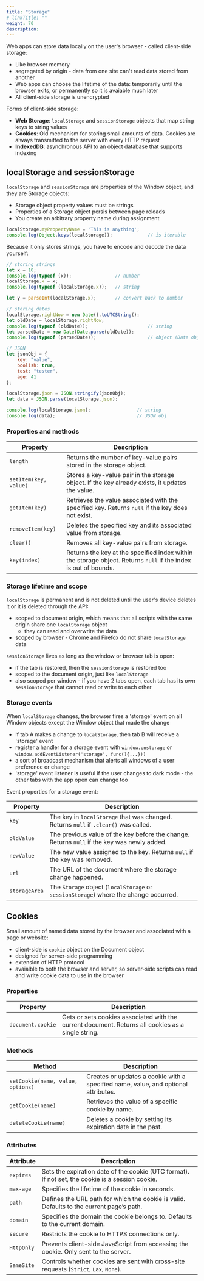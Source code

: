 ```yaml
---
title: "Storage"
# linkTitle: ""
weight: 70
description:
---
```


Web apps can store data locally on the user's browser - called client-side storage:
- Like browser memory
- segregated by origin - data from one site can't read data stored from another
- Web apps can choose the lifetime of the data: temporarily until the browser exits, or permanently so it is avaiable much later
- All client-side storage is unencrypted

Forms of client-side storage:
- **Web Storage**: `localStorage` and `sessionStorage` objects that map string keys to string values
- **Cookies**: Old mechanism for storing small amounts of data. Cookies are always transmitted to the server with every HTTP request
- **IndexedDB**: asynchronous API to an object database that supports indexing

## localStorage and sessionStorage

`localStorage` and `sessionStorage` are properties of the Window object, and they are Storage objects:
- Storage object property values must be strings
- Properties of a Storage object persis between page reloads
- You create an arbitrary property name during assignment

```js
localStorage.myPropertyName = 'This is anything';
console.log(Object.keys(localStorage));             // is iterable
```


Because it only stores strings, you have to encode and decode the data yourself:

```js
// storing strings
let x = 10;
console.log(typeof (x));                // number
localStorage.x = x; 
console.log(typeof (localStorage.x));   // string

let y = parseInt(localStorage.x);       // convert back to number

// storing dates
localStorage.rightNow = new Date().toUTCString();
let oldDate = localStorage.rightNow; 
console.log(typeof (oldDate));                      // string
let parsedDate = new Date(Date.parse(oldDate));
console.log(typeof (parsedDate));                   // object (Date object)

// JSON
let jsonObj = {
    key: "value",
    boolish: true,
    test: "tester",
    age: 41
};

localStorage.json = JSON.stringify(jsonObj);
let data = JSON.parse(localStorage.json);

console.log(localStorage.json);                 // string
console.log(data);                              // JSON obj
```

### Properties and methods

| Property           | Description |
|--------------------|-------------|
| `length`          | Returns the number of key-value pairs stored in the storage object. |
| `setItem(key, value)` | Stores a key-value pair in the storage object. If the key already exists, it updates the value. |
| `getItem(key)`    | Retrieves the value associated with the specified key. Returns `null` if the key does not exist. |
| `removeItem(key)` | Deletes the specified key and its associated value from storage. |
| `clear()`         | Removes all key-value pairs from storage. |
| `key(index)`      | Returns the key at the specified index within the storage object. Returns `null` if the index is out of bounds. |


### Storage lifetime and scope

`localStorage` is permanent and is not deleted until the user's device deletes it or it is deleted through the API:
- scoped to document origin, which means that all scripts with the same origin share one `localStorage` object
  - they can read and overwrite the data
- scoped by browser - Chrome and Firefox do not share `localStorage` data

`sessionStorage` lives as long as the window or browser tab is open:
- if the tab is restored, then the `sessionStorage` is restored too
- scoped to the document origin, just like `localStorage`
- also scoped per window - if you have 2 tabs open, each tab has its own `sessionStorage` that cannot read or write to each other

### Storage events

When `localStorage` changes, the browser fires a 'storage' event on all Window objects except the Window object that made the change
- If tab A makes a change to `localStorage`, then tab B will receive a 'storage' event
- register a handler for a storage event with `window.onstorage` or `window.addEventListener('storage', func(){...}))`
- a sort of broadcast mechanism that alerts all windows of a user preference or change
- 'storage' event listener is useful if the user changes to dark mode - the other tabs with the app open can change too

Event properties for a storage event:

| Property       | Description |
|---------------|-------------|
| `key`         | The key in `localStorage` that was changed. Returns `null` if `.clear()` was called. |
| `oldValue`    | The previous value of the key before the change. Returns `null` if the key was newly added. |
| `newValue`    | The new value assigned to the key. Returns `null` if the key was removed. |
| `url`         | The URL of the document where the storage change happened. |
| `storageArea` | The `Storage` object (`localStorage` or `sessionStorage`) where the change occurred. |


## Cookies

Small amount of named data stored by the browser and associated with a page or website:
- client-side is `cookie` object on the Document object
- designed for server-side programming
- extension of HTTP protocol
- avaialble to both the browser and server, so server-side scripts can read and write cookie data to use in the browser


### Properties
| Property     | Description |
|-------------|-------------|
| `document.cookie` | Gets or sets cookies associated with the current document. Returns all cookies as a single string. |

### Methods
| Method         | Description |
|---------------|-------------|
| `setCookie(name, value, options)` | Creates or updates a cookie with a specified name, value, and optional attributes. |
| `getCookie(name)` | Retrieves the value of a specific cookie by name. |
| `deleteCookie(name)` | Deletes a cookie by setting its expiration date in the past. |

### Attributes
| Attribute      | Description |
|---------------|-------------|
| `expires`     | Sets the expiration date of the cookie (UTC format). If not set, the cookie is a session cookie. |
| `max-age`     | Specifies the lifetime of the cookie in seconds. |
| `path`        | Defines the URL path for which the cookie is valid. Defaults to the current page’s path. |
| `domain`      | Specifies the domain the cookie belongs to. Defaults to the current domain. |
| `secure`      | Restricts the cookie to HTTPS connections only. |
| `HttpOnly`    | Prevents client-side JavaScript from accessing the cookie. Only sent to the server. |
| `SameSite`    | Controls whether cookies are sent with cross-site requests (`Strict`, `Lax`, `None`). |

